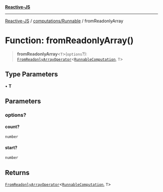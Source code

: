 [**Reactive-JS**](../../../README.md)

***

[Reactive-JS](../../../README.md) / [computations/Runnable](../README.md) / fromReadonlyArray

# Function: fromReadonlyArray()

> **fromReadonlyArray**\<`T`\>(`options`?): [`FromReadonlyArrayOperator`](../../type-aliases/FromReadonlyArrayOperator.md)\<[`RunnableComputation`](../interfaces/RunnableComputation.md), `T`\>

## Type Parameters

• **T**

## Parameters

### options?

#### count?

`number`

#### start?

`number`

## Returns

[`FromReadonlyArrayOperator`](../../type-aliases/FromReadonlyArrayOperator.md)\<[`RunnableComputation`](../interfaces/RunnableComputation.md), `T`\>
